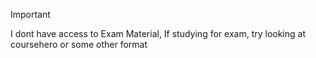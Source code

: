 > [!IMPORTANT]  
> I dont have access to Exam Material, If studying for exam, try looking at coursehero or some other format
